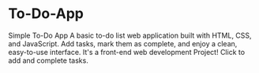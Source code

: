 # To-Do-App
Simple To-Do App  A basic to-do list web application built with HTML, CSS, and JavaScript. Add tasks, mark them as complete, and enjoy a clean, easy-to-use interface. It's a front-end web development Project! Click to add and complete tasks.
